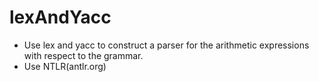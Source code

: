 # lexAndYacc
- Use lex and yacc to construct a parser for the arithmetic expressions with respect to the grammar.
- Use NTLR(antlr.org)
